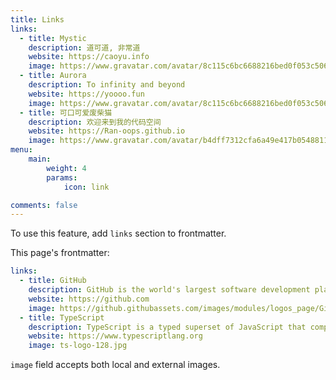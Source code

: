 ```yaml
---
title: Links
links:
  - title: Mystic
    description: 道可道, 非常道
    website: https://caoyu.info
    image: https://www.gravatar.com/avatar/8c115c6bc6688216bed0f053c506ff58?s=200&r=g&d=retro
  - title: Aurora
    description: To infinity and beyond
    website: https://yoooo.fun
    image: https://www.gravatar.com/avatar/8c115c6bc6688216bed0f053c506ff58?s=200&r=g&d=retro
  - title: 可口可爱废柴猫
    description: 欢迎来到我的代码空间
    website: https://Ran-oops.github.io
    image: https://www.gravatar.com/avatar/b4dff7312cfa6a49e417b0548811e481?s=200&r=g&d=retro
menu:
    main:
        weight: 4
        params:
            icon: link

comments: false
---
```


To use this feature, add `links` section to frontmatter.

This page's frontmatter:

```yaml
links:
  - title: GitHub
    description: GitHub is the world's largest software development platform.
    website: https://github.com
    image: https://github.githubassets.com/images/modules/logos_page/GitHub-Mark.png
  - title: TypeScript
    description: TypeScript is a typed superset of JavaScript that compiles to plain JavaScript.
    website: https://www.typescriptlang.org
    image: ts-logo-128.jpg
```

`image` field accepts both local and external images.
